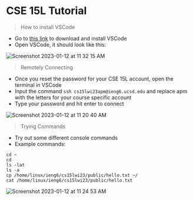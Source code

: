 # CSE 15L Tutorial

> How to install VSCode
- Go to [this link](https://code.visualstudio.com/) to download and install VSCode
- Open VSCode, it should look like this: 

![Screenshot 2023-01-12 at 11 32 15 AM](https://user-images.githubusercontent.com/23327980/212163388-8ce6a102-2229-4172-b264-fb3d793f82dc.jpg)

> Remotely Connecting
- Once you reset the password for your CSE 15L account, open the terminal in VSCode
- Input the command `ssh cs15lwi23apm@ieng6.ucsd.edu` and replace apm with the letters for your course specific account
- Type your password and hit enter to connect

![Screenshot 2023-01-12 at 11 20 40 AM](https://user-images.githubusercontent.com/23327980/212163032-a0674372-e380-4103-9053-fa9927c6cd25.jpg)

> Trying Commands
- Try out some different console commands
- Example commands:
```
cd ~
cd
ls -lat
ls -a
cp /home/linux/ieng6/cs15lwi23/public/hello.txt ~/
cat /home/linux/ieng6/cs15lwi23/public/hello.txt
```

![Screenshot 2023-01-12 at 11 24 53 AM](https://user-images.githubusercontent.com/23327980/212162992-0272eb44-63bd-4de5-b0b1-2610727bb549.jpg)
